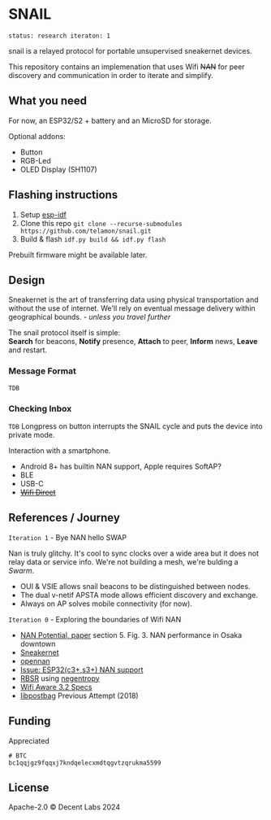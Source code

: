 # SNAIL
`status: research iteraton: 1`

snail is a relayed protocol for portable unsupervised sneakernet devices.

This repository contains an implemenation that uses Wifi ~~NAN~~ for peer discovery and communication
in order to iterate and simplify.

## What you need
For now, an ESP32/S2 + battery and an MicroSD for storage.

Optional addons:
 - Button
 - RGB-Led
 - OLED Display (SH1107)

<!--
## Releases

> Don't ask, just flash!

[M5 Atom Lite]() [Firmware]()
[M5 Stack]() [Firmware]()
[Wemos + SH1106LCD]() [Firmware]()
-->

## Flashing instructions

1. Setup [esp-idf](https://github.com/espressif/esp-idf#developing-with-esp-idf)
2. Clone this repo `git clone --recurse-submodules https://github.com/telamon/snail.git`
3. Build & flash `idf.py build && idf.py flash`

Prebuilt firmware might be available later.

## Design
Sneakernet is the art of transferring data using physical transportation and without the use of internet.
We'll rely on eventual message delivery within geographical bounds. _- unless you travel further_

The snail protocol itself is simple:  
**Search** for beacons, **Notify** presence, **Attach** to peer, **Inform** news, **Leave** and restart.


### Message Format
`TDB`

### Checking Inbox
`TDB`
Longpress on button interrupts the SNAIL cycle and puts the device into private mode.

Interaction with a smartphone.
- Android 8+ has builtin NAN support, Apple requires SoftAP?
- BLE
- USB-C
- ~~[Wifi Direct](https://github.com/espressif/esp-idf/issues/6522#issuecomment-1878635833)~~

## References / Journey

`Iteration 1` - Bye NAN hello SWAP

Nan is truly glitchy. It's cool to sync clocks over a wide area but
it does not relay data or service info.
We're not building a mesh, we're bulding a _Swarm_.

- OUI & VSIE allows snail beacons to be distinguished between nodes.
- The dual v-netif APSTA mode allows efficient discovery and exchange.
- Always on AP solves mobile connectivity (for now).


`Iteration 0` - Exploring the boundaries of Wifi NAN

- [NAN Potential, paper](https://core.ac.uk/download/pdf/41826471.pdf) section 5. Fig. 3. NAN performance in Osaka downtown
- [Sneakernet](https://en.wikipedia.org/wiki/Sneakernet)
- [opennan](https://github.com/seemoo-lab/opennan)
- [Issue: ESP32(c3+,s3+) NAN support](https://github.com/espressif/esp-idf/issues/12987)
- [RBSR](https://github.com/AljoschaMeyer/master_thesis/blob/main/main.pdf) using [negentropy](https://github.com/hoytech/negentropy)
- [Wifi Aware 3.2 Specs](https://device.report/m/980bcb4db0863da46c502ee7c16a63f7606467778fe73fac7ffabcd3cfa5d207.pdf)
- [libpostbag](https://git.sr.ht/~telamohn/libpostbag) Previous Attempt (2018)
 <!-- [The Original Experiment, 1969](https://snap.stanford.edu/class/cs224w-readings/travers69smallworld.pdf) -->

## Funding

Appreciated

```
# BTC
bc1qqjgz9fqqxj7kndqelecxmdtqgvtzqrukma5599
```

## License

Apache-2.0 © Decent Labs 2024
